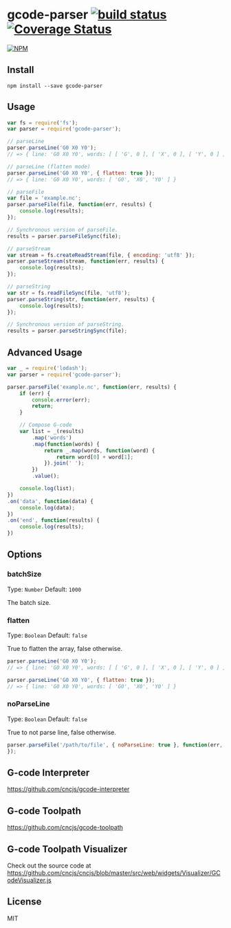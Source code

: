 # gcode-parser [![build status](https://travis-ci.org/cncjs/gcode-parser.svg?branch=master)](https://travis-ci.org/cncjs/gcode-parser) [![Coverage Status](https://coveralls.io/repos/cncjs/gcode-parser/badge.svg?branch=master&service=github)](https://coveralls.io/github/cncjs/gcode-parser?branch=master)

[![NPM](https://nodei.co/npm/gcode-parser.png?downloads=true&stars=true)](https://www.npmjs.com/package/gcode-parser)

## Install

`npm install --save gcode-parser`

## Usage
```js
var fs = require('fs');
var parser = require('gcode-parser');

// parseLine
parser.parseLine('G0 X0 Y0');
// => { line: 'G0 X0 Y0', words: [ [ 'G', 0 ], [ 'X', 0 ], [ 'Y', 0 ] ] }

// parseLine (flatten mode)
parser.parseLine('G0 X0 Y0', { flatten: true });
// => { line: 'G0 X0 Y0', words: [ 'G0', 'X0', 'Y0' ] }

// parseFile
var file = 'example.nc';
parser.parseFile(file, function(err, results) {
    console.log(results);
});

// Synchronous version of parseFile.
results = parser.parseFileSync(file);

// parseStream
var stream = fs.createReadStream(file, { encoding: 'utf8' });
parser.parseStream(stream, function(err, results) {
    console.log(results);
});

// parseString
var str = fs.readFileSync(file, 'utf8');
parser.parseString(str, function(err, results) {
    console.log(results);
});

// Synchronous version of parseString.
results = parser.parseStringSync(file);
```

## Advanced Usage
```js
var _ = require('lodash');
var parser = require('gcode-parser');

parser.parseFile('example.nc', function(err, results) {
    if (err) {
        console.error(err);
        return;
    }

    // Compose G-code
    var list = _(results)
        .map('words')
        .map(function(words) {
            return _.map(words, function(word) {
                return word[0] + word[1];
            }).join(' ');
        })
        .value();

    console.log(list);
})
.on('data', function(data) {
    console.log(data);
})
.on('end', function(results) {
    console.log(results);
})
```

## Options

### batchSize

Type: `Number`
Default: `1000`

The batch size.

### flatten

Type: `Boolean`
Default: `false`

True to flatten the array, false otherwise.

```js
parser.parseLine('G0 X0 Y0');
// => { line: 'G0 X0 Y0', words: [ [ 'G', 0 ], [ 'X', 0 ], [ 'Y', 0 ] ] }

parser.parseLine('G0 X0 Y0', { flatten: true });
// => { line: 'G0 X0 Y0', words: [ 'G0', 'X0', 'Y0' ] }
```

### noParseLine

Type: `Boolean`
Default: `false`

True to not parse line, false otherwise.

```js
parser.parseFile('/path/to/file', { noParseLine: true }, function(err, results) {
});
```

## G-code Interpreter
https://github.com/cncjs/gcode-interpreter

## G-code Toolpath
https://github.com/cncjs/gcode-toolpath

## G-code Toolpath Visualizer
Check out the source code at https://github.com/cncjs/cncjs/blob/master/src/web/widgets/Visualizer/GCodeVisualizer.js

## License

MIT
